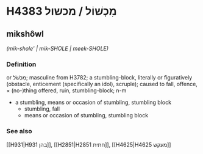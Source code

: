 # H4383 מִכְשׁוֹל / מכשול

## mikshôwl

_(mik-shole' | mik-SHOLE | meek-SHOLE)_

### Definition

or מִכְשֹׁל; masculine from H3782; a stumbling-block, literally or figuratively (obstacle, enticement (specifically an idol), scruple); caused to fall, offence, × (no-)thing offered, ruin, stumbling-block; n-m

- a stumbling, means or occasion of stumbling, stumbling block
  - stumbling, fall
  - means or occasion of stumbling, stumbling block

### See also

[[H931|H931 בהן]], [[H2851|H2851 חתית]], [[H4625|H4625 מעקש]]
